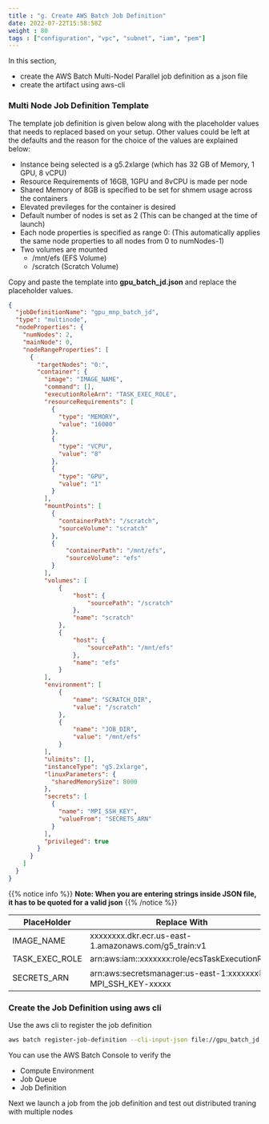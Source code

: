```yaml
---
title : "g. Create AWS Batch Job Definition"
date: 2022-07-22T15:58:58Z
weight : 80
tags : ["configuration", "vpc", "subnet", "iam", "pem"]
---
```


In this section,
- create the AWS Batch Multi-Nodel Parallel job definition as a json file
- create the artifact using aws-cli

### Multi Node Job Definition Template

The template job definition is given below along with the placeholder values that needs to replaced based on your setup. Other values could be left at the defaults and the reason for the choice of the values are explained below:
- Instance being selected is a g5.2xlarge (which has 32 GB of Memory, 1 GPU, 8 vCPU)
- Resource Requirements of 16GB, 1GPU and 8vCPU is made per node
- Shared Memory of 8GB is specified to be set for shmem usage across the containers
- Elevated previleges for the container is desired
- Default number of nodes is set as 2 (This can be changed at the time of launch)
- Each node properties is specified as range 0: (This automatically applies the same node properties to all nodes from 0 to numNodes-1)
- Two volumes are mounted
    - /mnt/efs (EFS Volume)
    - /scratch (Scratch Volume)

Copy and paste the template into **gpu_batch_jd.json** and replace the placeholder values.
```json
{
  "jobDefinitionName": "gpu_mnp_batch_jd",
  "type": "multinode",
  "nodeProperties": {
    "numNodes": 2,
    "mainNode": 0,
    "nodeRangeProperties": [
      {
        "targetNodes": "0:",
        "container": {
          "image": "IMAGE_NAME",
          "command": [],
          "executionRoleArn": "TASK_EXEC_ROLE",
          "resourceRequirements": [
            {
              "type": "MEMORY",
              "value": "16000"
            },
            {
              "type": "VCPU",
              "value": "8"
            },
            {
              "type": "GPU",
              "value": "1"
            }
          ],
          "mountPoints": [
            {
              "containerPath": "/scratch",
              "sourceVolume": "scratch"
            },
            {
                "containerPath": "/mnt/efs",
                "sourceVolume": "efs"
            }
          ],
          "volumes": [
              {
                  "host": {
                      "sourcePath": "/scratch"
                  },
                  "name": "scratch"
              },
              {
                  "host": {
                      "sourcePath": "/mnt/efs"
                  },
                  "name": "efs"
              }
          ],
          "environment": [
              {
                  "name": "SCRATCH_DIR",
                  "value": "/scratch"
              },
              {
                  "name": "JOB_DIR",
                  "value": "/mnt/efs"
              }
          ],
          "ulimits": [],
          "instanceType": "g5.2xlarge",
          "linuxParameters": {
            "sharedMemorySize": 8000
          },
          "secrets": [
            {
              "name": "MPI_SSH_KEY",
              "valueFrom": "SECRETS_ARN"
            }
          ],
          "privileged": true
        }
      }
    ]
  }
}
```
{{% notice info %}}
**Note: When you are entering strings inside JSON file, it has to be quoted for a valid json**
{{% /notice %}}

| PlaceHolder      	| Replace With                                                           	|
|------------------	|------------------------------------------------------------------------	|
| IMAGE_NAME        | xxxxxxxx.dkr.ecr.us-east-1.amazonaws.com/g5_train:v1|
| TASK_EXEC_ROLE 	| arn:aws:iam::xxxxxxx:role/ecsTaskExecutionRole 	|
| SECRETS_ARN 	| arn:aws:secretsmanager:us-east-1:xxxxxxx:secret:MPI_SSH_KEY-xxxxx 	|

### Create the Job Definition using aws cli

Use the aws cli to register the job definition

```bash
aws batch register-job-definition --cli-input-json file://gpu_batch_jd.json
```

You can use the AWS Batch Console to verify the
- Compute Environment
- Job Queue
- Job Definition

Next we launch a job from the job definition and test out distributed traning with multiple nodes